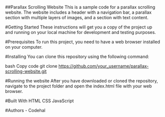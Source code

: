 ##Parallax Scrolling Website
This is a sample code for a parallax scrolling website. The website includes a header with a navigation bar, a parallax section with multiple layers of images, and a section with text content.

#Getting Started
These instructions will get you a copy of the project up and running on your local machine for development and testing purposes.

#Prerequisites
To run this project, you need to have a web browser installed on your computer.

#Installing
You can clone this repository using the following command:

bash
Copy code
git clone https://github.com/your_username/parallax-scrolling-website.git

#Running the website
After you have downloaded or cloned the repository, navigate to the project folder and open the index.html file with your web browser.

#Built With
HTML
CSS
JavaScript

#Authors - Codehal
